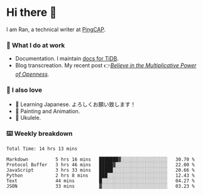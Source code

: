 # Hi there 👋

I am Ran, a technical writer at [PingCAP](https://pingcap.com/).

### 📝 What I do at work

- Documentation. I maintain [docs for TiDB](https://github.com/pingcap/docs).
- Blog transcreation. My recent post 👉[*Believe in the Multiplicative Power of Openness*](https://pingcap.com/blog/believe-in-the-multiplicative-power-of-openness-open-source-community).

### 🤠 I also love

- 💬 Learning Japanese. よろしくお願い致します！
- 🎨 Painting and Animation.
- 🎵 Ukulele.

### ⌨️ Weekly breakdown

<!--START_SECTION:waka-->

```text
Total Time: 14 hrs 13 mins

Markdown          5 hrs 16 mins   ███████▓░░░░░░░░░░░░░░░░░   30.70 %
Protocol Buffer   3 hrs 46 mins   █████▓░░░░░░░░░░░░░░░░░░░   22.00 %
JavaScript        3 hrs 33 mins   █████░░░░░░░░░░░░░░░░░░░░   20.66 %
Python            2 hrs 8 mins    ███░░░░░░░░░░░░░░░░░░░░░░   12.43 %
Text              44 mins         █░░░░░░░░░░░░░░░░░░░░░░░░   04.27 %
JSON              33 mins         ▓░░░░░░░░░░░░░░░░░░░░░░░░   03.23 %
```

<!--END_SECTION:waka-->
